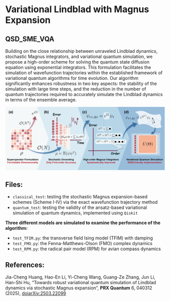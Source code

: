 # Variational Lindblad with Magnus Expansion

## QSD_SME_VQA

Building on the close relationship between unraveled Lindblad dynamics, stochastic
Magnus integrators, and variational quantum simulation, we propose a high-order scheme for solving the quantum
state diffusion equation using exponential integrators. This formulation facilitates the simulation of wavefunction
trajectories within the established framework of variational quantum algorithms for time evolution. Our
algorithm significantly enhances robustness in two key aspects: the stability of the simulation with large time
steps, and the reduction in the number of quantum trajectories required to accurately simulate the Lindblad dynamics
in terms of the ensemble average.

![Table of Contents](./plot_files/Illustration.png)

## Files:

- `classical_test`: testing the stochastic Magnus expansion-based schemes (Scheme I-IV) via the exact wavefunction trajectory method
- `quantum_test`: testing the validity of the ansatz-based variational simulation of quantum dynamics, implemented using `Qiskit`

**Three different models are simulated to examine the performance of the algorithm:**
- `test_TFIM.py`: the transverse field Ising model (TFIM) with damping
- `test_FMO.py`: the Fenna-Matthews-Olson (FMO) complex dynamics
- `test_RPM.py`: the radical pair model (RPM) for avian compass dynamics

## References:

Jia-Cheng Huang, Hao-En Li, Yi-Cheng Wang, Guang-Ze Zhang, Jun Li, Han-Shi Hu, “Towards robust variational quantum simulation of Lindblad dynamics via stochastic Magnus expansion”, **PRX Quantum** 6, 040312 (2025), [doi](https://journals.aps.org/prxquantum/abstract/10.1103/yyln-q22s)[arXiv:2503.22099](https://arxiv.org/abs/2503.22099)
